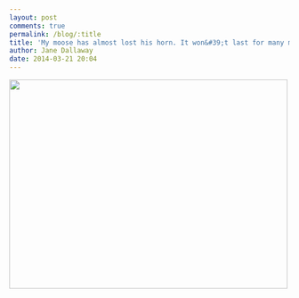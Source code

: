 ```yaml
---
layout: post
comments: true
permalink: /blog/:title
title: 'My moose has almost lost his horn. It won&#39;t last for many more plays'
author: Jane Dallaway
date: 2014-03-21 20:04
---
```


<div><a href="//static.skitters.dallaway.com/tp_IMG_20140321_140536.jpg"><img src="//static.skitters.dallaway.com/tp_thumb_IMG_20140321_140536.jpg" width="500" height="375"/></a></div>


  
      
